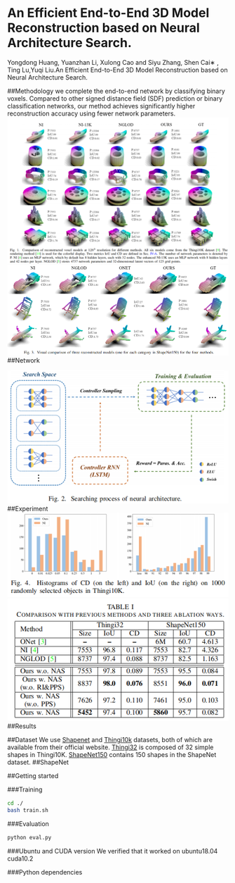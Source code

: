 # An Efficient End-to-End 3D Model Reconstruction based on Neural Architecture Search.
Yongdong Huang, Yuanzhan Li, Xulong Cao and Siyu Zhang, Shen Cai∗ , Ting Lu,Yuqi Liu.An Efficient End-to-End 3D Model Reconstruction
based on Neural Architecture Search.

##Methodology
we complete the end-to-end network by classifying binary voxels.
Compared to other signed distance field (SDF) prediction or
binary classification networks, our method achieves significantly
higher reconstruction accuracy using fewer network parameters.
![](IMGS/Fig1.png)
![](IMGS/Fig3.png)
##Network

![](IMGS/Fig2.png)
##Experiment
![](IMGS/Fig4.png)
![](IMGS/Table1.png)
##Results

##Dataset
We use [Shapenet](https://shapenet.org/download/shapenetcore) and [Thingi10k](https://ten-thousand-models.appspot.com/) datasets, both of which are available from their official website. [Thingi32]( https://github.com/nv-tlabs/nglod/issues/4) is composed of 32 simple shapes in Thingi10K. [ShapeNet150]( https://github.com/nv-tlabs/nglod/issues/4) contains 150 shapes in the ShapeNet dataset.
##ShapeNet



##Getting started

###Training
```bash
cd ./
bash train.sh
```

###Evaluation
```bash
python eval.py
```

###Ubuntu and CUDA version
We verified that it worked on ubuntu18.04 cuda10.2

###Python dependencies